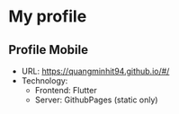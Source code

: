 # My profile

## Profile Mobile
- URL: https://quangminhit94.github.io/#/
- Technology: 
  - Frontend: Flutter
  - Server: GithubPages (static only)


